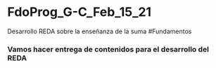 # FdoProg_G-C_Feb_15_21
Desarrollo REDA sobre la enseñanza de la suma
#Fundamentos
### Vamos hacer entrega de contenidos para el desarrollo del REDA
